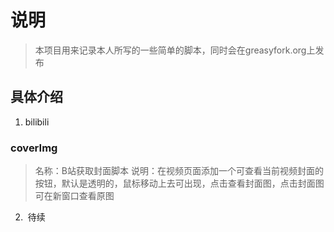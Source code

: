 # 说明
> 
> 本项目用来记录本人所写的一些简单的脚本，同时会在greasyfork.org上发布
> 
## 具体介绍
> 
1.  bilibili
### coverImg
> 名称：B站获取封面脚本
> 说明：在视频页面添加一个可查看当前视频封面的按钮，默认是透明的，鼠标移动上去可出现，点击查看封面图，点击封面图可在新窗口查看原图
2.  待续
